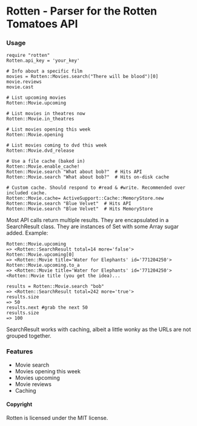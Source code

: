 # Rotten - Parser for the Rotten Tomatoes API


### Usage
    require "rotten"
    Rotten.api_key = 'your_key'

    # Info about a specific film
    movies = Rotten::Movies.search("There will be blood")[0]
    movie.reviews
    movie.cast
    
    # List upcoming movies
    Rotten::Movie.upcoming

    # List movies in theatres now
    Rotten::Movie.in_theatres

    # List movies opening this week
    Rotten::Movie.opening

    # List movies coming to dvd this week
    Rotten::Movie.dvd_release

    # Use a file cache (baked in)
    Rotten::Movie.enable_cache!
    Rotten::Movie.search "What about bob?"  # Hits API
    Rotten::Movie.search "What about bob?"  # Hits on-disk cache

    # Custom cache. Should respond to #read & #write. Recommended over included cache.
    Rotten::Movie.cache= ActiveSupport::Cache::MemoryStore.new
    Rotten::Movie.search "Blue Velvet"  # Hits API
    Rotten::Movie.search "Blue Velvet"  # Hits MemoryStore

Most API calls return multiple results. They are encapsulated in a SearchResult class. They are instances of Set with some Array sugar added. Example:

    Rotten::Movie.upcoming
    => <Rotten::SearchResult total=14 more='false'>
    Rotten::Movie.upcoming[0]
    => <Rotten::Movie title='Water for Elephants' id='771204250'>
    Rotten::Movie.upcoming.to_a
    => <Rotten::Movie title='Water for Elephants' id='771204250'><Rotten::Movie title (you get the idea)...

    results = Rotten::Movie.search "bob"
    => <Rotten::SearchResult total=242 more='true'>
    results.size
    => 50
    results.next #grab the next 50
    results.size
    => 100

SearchResult works with caching, albeit a little wonky as the URLs are not grouped together.
   
### Features
- Movie search
- Movies opening this week
- Movies upcoming
- Movie reviews
- Caching

#### Copyright

Rotten is licensed under the MIT license.

